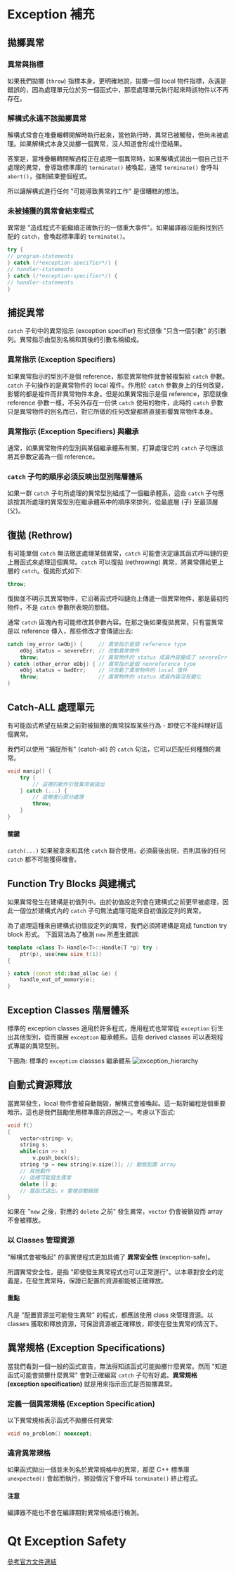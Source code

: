 # Exception 補充

## 拋擲異常

### 異常與指標
如果我們拋擲 (`throw`) 指標本身。更明確地說，拋擲一個 local 物件指標，永遠是錯誤的，因為處理單元位於另一個函式中，那麼處理單元執行起來時該物件以不再存在。

### 解構式永遠不該拋擲異常
解構式常會在堆疊輾轉開解時執行起來，當他執行時，異常已被觸發，但尚未被處理。如果解構式本身又拋擲一個異常，沒人知道會形成什麼結果。

答案是，當堆疊輾轉開解過程正在處理一個異常時，如果解構式拋出一個自己並不處理的異常，會導致標準庫的 `terminate()` 被喚起，通常 `terminate()` 會呼叫 `abort()`，強制結束整個程式。

所以讓解構式進行任何 "可能導致異常的工作" 是很糟糕的想法。

### 未被捕獲的異常會結束程式
異常是 "造成程式不能繼續正確執行的一個重大事件"。如果編譯器沒能夠找到匹配的 `catch`，會喚起標準庫的 `terminate()`。

```cpp
try {
// program-statements
} catch (/*exception-specifier*/) {
// handler-statements
} catch (/*exception-specifier*/) {
// handler-statements
}
```

## 捕捉異常
`catch` 子句中的異常指示 (exception specifier) 形式很像 "只含一個引數" 的引數列。異常指示由型別名稱和其後的引數名稱組成。

### 異常指示 (Exception Specifiers)
如果異常指示的型別不是個 reference，那麼異常物件就會被複製給 `catch` 參數。`catch` 子句操作的是異常物件的 local 複件。作用於 `catch` 參數身上的任何改變，影響的都是複件而非異常物件本身。但是如果異常指示是個 reference，那麼就像 reference 參數一樣，不另外存在一份供 `catch` 使用的物件，此時的 `catch` 參數只是異常物件的別名而已，對它所做的任何改變都將直接影響異常物件本身。

### 異常指示 (Exception Specifiers) 與繼承
通常，如果異常物件的型別與某個繼承體系有關，打算處理它的 `catch` 子句應該將其參數定義為一個 reference。

### `catch` 子句的順序必須反映出型別階層體系
如果一群 `catch` 子句所處理的異常型別組成了一個繼承體系，這些 `catch` 子句應該按其所處理的異常型別在繼承體系中的順序來排列，從最底層 (子) 至最頂層 (父)。

## 復拋 (Rethrow)
有可能單個 `catch` 無法徹底處理某個異常，`catch` 可能會決定讓其函式呼叫鏈的更上層函式來處理這個異常。`catch` 可以復拋 (rethrowing) 異常，將異常傳給更上層的 `catch`。復拋形式如下:

```cpp
throw;
```

復拋並不明示其異常物件，它沿著函式呼叫鏈向上傳遞一個異常物件，那是最初的物件，不是 `catch` 參數所表現的那個。

通常 `catch` 區塊內有可能修改其參數內容。在那之後如果復拋異常，只有當異常是以 reference 傳入，那些修改才會傳遞出去:

```cpp
catch (my_error &eObj) {     // 異常指示是個 reference type
    eObj.status = severeErr; // 改動異常物件
    throw;                   // 異常物件的 status 成員內容變成了 severeErr
} catch (other_error eObj) { // 異常指示是個 nonreference type
    eObj.status = badErr;    // 只改動了異常物件的 local 復件
    throw;                   // 異常物件的 status 成員內容沒有變化
}
```

## Catch-ALL 處理單元
有可能函式希望在結束之前對被拋擲的異常採取某些行為 - 即使它不能料理好這個異常。

我們可以使用 "捕捉所有" (catch-all) 的 `catch` 句法，它可以匹配任何種類的異常。

```cpp
void manip() {
    try {
        // 這裡的動作引發異常被拋出
    } catch (...) {
        // 這裡進行部分處理
        throw;
    }
}
```

#### 關鍵
`catch(...)` 如果被拿來和其他 `catch` 聯合使用，必須最後出現，否則其後的任何 `catch` 都不可能獲得機會。

## Function Try Blocks 與建構式
如果異常發生在建構是初值列中。由於初值設定列會在建構式之前更早被處理，因此一個位於建構式內的 `catch` 子句無法處理可能來自初值設定列的異常。

為了處理這種來自建構式初值設定列的異常，我們必須將建構是寫成 function try block 形式。 下面寫法為了檢測 `new` 所產生錯誤:

```cpp
template <class T> Handle<T>::Handle(T *p) try : 
    ptr(p), use(new size_t(1))
{

} catch (const std::bad_alloc &e) {
    handle_out_of_memory(e);
}
```

## Exception Classes 階層體系
標準的 exception classes 適用於許多程式，應用程式也常常從 `exception` 衍生出其他型別，從而擴展 `exception` 繼承體系。這些 derived classes 可以表現程式專屬的異常型別。

下圖為: 標準的 `exception` classses 繼承體系
![exception_hierarchy](images/exception_hierarchy.jpg)

## 自動式資源釋放
當異常發生，local 物件會被自動銷毀，解構式會被喚起。這一點對編程是個重要暗示。這也是我們鼓勵使用標準庫的原因之一。考慮以下函式:

```cpp
void f()
{
    vector<string> v;
    string s;
    while(cin >> s)
        v.push_back(s);
    string *p = new string[v.size()]; // 動態配置 array
    // 其他動作
    // 這裡可能發生異常
    delete [] p;
    // 當函式退出，v 會被自動銷毀
}
```

如果在 "`new` 之後，對應的 `delete` 之前" 發生異常，`vector` 仍會被銷毀而 array 不會被釋放。

### 以 Classes 管理資源
"解構式會被喚起" 的事實使程式更加具備了 **異常安全性** (exception-safe)。

所謂異常安全性，是指 "即使發生異常程式也可以正常運行"。以本章對安全的定義是，在發生異常時，保證已配置的資源都能被正確釋放。

#### 重點
凡是 "配置資源並可能發生異常" 的程式，都應該使用 class 來管理資源。以 classes 獲取和釋放資源，可保證資源被正確釋放，即使在發生異常的情況下。

## 異常規格 (Exception Specifications)
當我們看到一個一般的函式宣告，無法得知該函式可能拋擲什麼異常。然而 "知道函式可能會拋擲什麼異常" 會對正確編寫 `catch` 子句有好處。**異常規格 (exception specification)** 就是用來指示函式是否拋擲異常。

### 定義一個異常規格 (Exception Specification)
以下異常規格表示函式不拋擲任何異常:

```cpp
void no_problem() noexcept;
```

### 違背異常規格
如果函式拋出一個並未列名於異常規格中的異常，那麼 C++ 標準庫 `unexpected()` 會起而執行，預設情況下會呼叫 `terminate()` 終止程式。

#### 注意
編譯器不能也不會在編譯期對異常規格進行檢測。

# Qt Exception Safety
[參考官方文件連結](https://doc.qt.io/qt-5/exceptionsafety.html)

